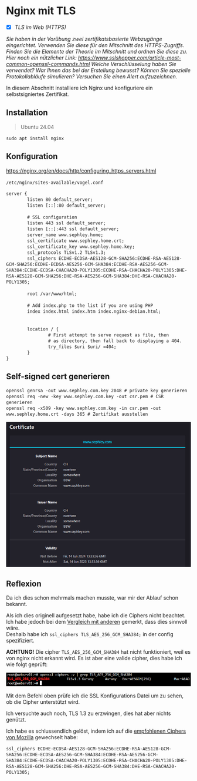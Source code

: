 # Nginx mit TLS
- [x] *TLS im Web (HTTPS)*

*Sie haben in der Vorübung zwei zertifikatsbasierte Webzugänge eingerichtet. Verwenden Sie diese für den Mitschnitt des HTTPS-Zugriffs. Finden Sie die Elemente der Theorie im Mitschnitt und ordnen Sie diese zu. Hier noch ein nützlicher Link: https://www.sslshopper.com/article-most-common-openssl-commands.html Welche Verschlüsselung haben Sie verwendet? War Ihnen das bei der Erstellung bewusst? Können Sie spezielle Protokollabläufe simulieren? Versuchen Sie einen Alert aufzuzeichnen.*

In diesem Abschnitt installiere ich Nginx und konfiguriere ein selbstsigniertes Zertifikat.
## Installation
>Ubuntu 24.04
```
sudo apt install nginx
```

## Konfiguration
<https://nginx.org/en/docs/http/configuring_https_servers.html>

`/etc/nginx/sites-available/vogel.conf`
```
server {
        listen 80 default_server;
        listen [::]:80 default_server;

        # SSL configuration
        listen 443 ssl default_server;
        listen [::]:443 ssl default_server;
        server_name www.sephley.home;
        ssl_certificate www.sephley.home.crt;
        ssl_certificate_key www.sephley.home.key;
        ssl_protocols TLSv1.2 TLSv1.3;
        ssl_ciphers ECDHE-ECDSA-AES128-GCM-SHA256:ECDHE-RSA-AES128-GCM-SHA256:ECDHE-ECDSA-AES256-GCM-SHA384:ECDHE-RSA-AES256-GCM-SHA384:ECDHE-ECDSA-CHACHA20-POLY1305:ECDHE-RSA-CHACHA20-POLY1305:DHE-RSA-AES128-GCM-SHA256:DHE-RSA-AES256-GCM-SHA384:DHE-RSA-CHACHA20-POLY1305;

        root /var/www/html;

        # Add index.php to the list if you are using PHP
        index index.html index.htm index.nginx-debian.html;


        location / {
                # First attempt to serve request as file, then
                # as directory, then fall back to displaying a 404.
                try_files $uri $uri/ =404;
        }
}
```

## Self-signed cert generieren
```
openssl genrsa -out www.sephley.com.key 2048 # private key generieren
openssl req -new -key www.sephley.com.key -out csr.pem # CSR generieren
openssl req -x509 -key www.sephley.com.key -in csr.pem -out www.sephley.home.crt -days 365 # Zertifikat ausstellen
```
![self-signed-cert](../images/self-sigend-cert.png)

## Reflexion
Da ich dies schon mehrmals machen musste, war mir der Ablauf schon bekannt.

Als ich dies originell aufgesetzt habe, habe ich die Ciphers nicht beachtet. Ich habe jedoch bei dem [Vergleich mit anderen](vergleich.md) gemerkt, dass dies sinnvoll wäre.  
Deshalb habe ich `ssl_ciphers TLS_AES_256_GCM_SHA384;` in der config spezifiziert.

**ACHTUNG!** Die cipher `TLS_AES_256_GCM_SHA384` hat nicht funktioniert, weil es von nginx nicht erkannt wird. Es ist aber eine valide cipher, dies habe ich wie folgt geprüft:

![suite](../images/suite.png)

Mit dem Befehl oben prüfe ich die SSL Konfigurations Datei um zu sehen, ob die Cipher unterstützt wird.

Ich versuchte auch noch, TLS 1.3 zu erzwingen, dies hat aber nichts genützt.

Ich habe es schlussendlich gelöst, indem ich auf die [empfohlenen Ciphers von Mozilla](https://ssl-config.mozilla.org/) gewechselt habe:
```
ssl_ciphers ECDHE-ECDSA-AES128-GCM-SHA256:ECDHE-RSA-AES128-GCM-SHA256:ECDHE-ECDSA-AES256-GCM-SHA384:ECDHE-RSA-AES256-GCM-SHA384:ECDHE-ECDSA-CHACHA20-POLY1305:ECDHE-RSA-CHACHA20-POLY1305:DHE-RSA-AES128-GCM-SHA256:DHE-RSA-AES256-GCM-SHA384:DHE-RSA-CHACHA20-POLY1305;
```